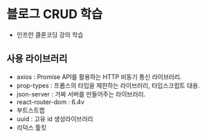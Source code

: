 # 블로그 CRUD 학습
- 인프런 클론코딩 강의 학습

## 사용 라이브러리
- axios : Promise API를 활용하는 HTTP 비동기 통신 라이브러리.
- prop-types : 프롭스의 타입을 제한하는 라이브러리, 타입스크립트 대용.
- json-server : 가짜 서버를 만들어주는 라이브러리.
- react-router-dom : 6.4v
- 부트스트랩
- uuid : 고유 id 생성라이브러리 
- 리덕스 툴킷

